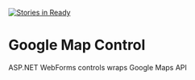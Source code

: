 [![Stories in Ready](https://badge.waffle.io/velyo/google-map.png?label=ready&title=Ready)](https://waffle.io/velyo/google-map)
# Google Map Control
ASP.NET WebForms controls wraps Google Maps API
